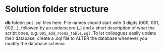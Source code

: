 # Solution folder structure

**db** folder: put .sql files here. File names should start with 3 digits (000, 001, 002...), followed by an underscore (_) and a short description of what the script does, e.g. `001_add_rooms_table.sql`. To let colleagues easily update their database, create a .sql file to ALTER the database whenever you modify the database schema.